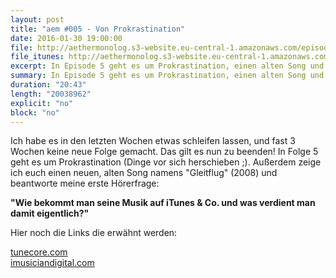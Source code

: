```yaml
---
layout: post
title: "aem #005 - Von Prokrastination"
date: 2016-01-30 19:00:00
file: http://aethermonolog.s3-website.eu-central-1.amazonaws.com/episodes/aethermonolog-005.mp3
file_itunes: http://aethermonolog.s3-website.eu-central-1.amazonaws.com/episodes/aethermonolog-005.m4a
excerpt: In Episode 5 geht es um Prokrastination, einen alten Song und die Frage, wie man Musik zu iTunes, Spotify und Co. bringt - und was man damit eigentlich verdient...
summary: In Episode 5 geht es um Prokrastination, einen alten Song und die Frage, wie man Musik zu iTunes, Spotify und Co. bringt - und was man damit eigentlich verdient...
duration: "20:43"
length: "20038962"
explicit: "no"
block: "no"
---
```


Ich habe es in den letzten Wochen etwas schleifen lassen, und fast 3 Wochen keine neue Folge gemacht. Das gilt es nun zu beenden! In Folge 5 geht es um Prokrastination (Dinge vor sich herschieben ;). Außerdem zeige ich euch einen neuen, alten Song namens "Gleitflug" (2008) und beantworte meine erste Hörerfrage:

<strong>"Wie bekommt man seine Musik auf iTunes & Co. und was verdient man damit eigentlich?"</strong>

Hier noch die Links die erwähnt werden:

<a href="http://tunecore.com">tunecore.com</a><br />
<a href="http://www.imusiciandigital.com/de/">imusiciandigital.com</a><br />
